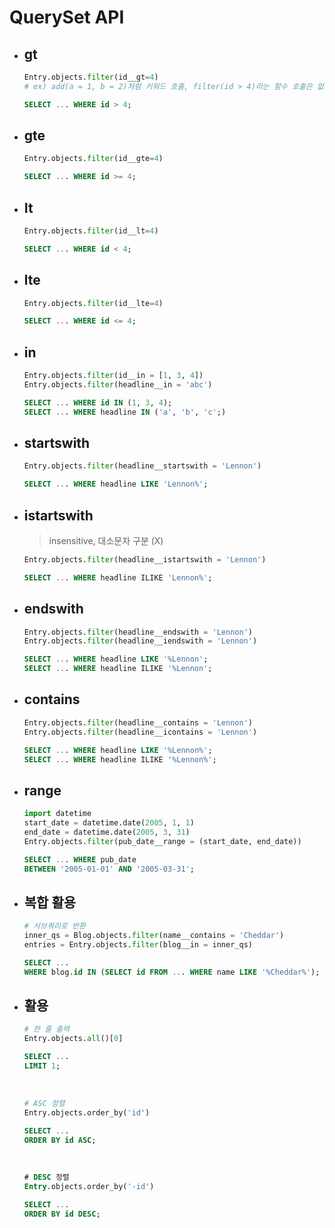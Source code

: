 # QuerySet API

- ## gt

    ```python
    Entry.objects.filter(id__gt=4)
    # ex) add(a = 1, b = 2)처럼 키워드 호출, filter(id > 4)라는 함수 호출은 없음!
    ```

    ```sql
    SELECT ... WHERE id > 4;
    ```

- ## gte

    ```python
    Entry.objects.filter(id__gte=4)
    ```

    ```sql
    SELECT ... WHERE id >= 4;
    ```

- ## It

    ```python
    Entry.objects.filter(id__lt=4)
    ```

    ```sql
    SELECT ... WHERE id < 4;
    ```

- ## lte

    ```python
    Entry.objects.filter(id__lte=4)
    ```
    
    ```sql
    SELECT ... WHERE id <= 4;
    ```
    
- ## in

    ```python
    Entry.objects.filter(id__in = [1, 3, 4])
    Entry.objects.filter(headline__in = 'abc')
    ```

    ```sql
    SELECT ... WHERE id IN (1, 3, 4);
    SELECT ... WHERE headline IN ('a', 'b', 'c';)
    ```

- ## startswith

  ```python
  Entry.objects.filter(headline__startswith = 'Lennon')
  ```

  ```sql
  SELECT ... WHERE headline LIKE 'Lennon%';
  ```

- ## istartswith 

  > insensitive, 대소문자 구분 (X)

  ```python
  Entry.objects.filter(headline__istartswith = 'Lennon')
  ```

  ```sql
  SELECT ... WHERE headline ILIKE 'Lennon%';
  ```

- ## endswith

  ```python
  Entry.objects.filter(headline__endswith = 'Lennon')
  Entry.objects.filter(headline__iendswith = 'Lennon')
  ```

  ```sql
  SELECT ... WHERE headline LIKE '%Lennon';
  SELECT ... WHERE headline ILIKE '%Lennon';
  ```

- ## contains

  ```python
  Entry.objects.filter(headline__contains = 'Lennon')
  Entry.objects.filter(headline__icontains = 'Lennon')
  ```

  ```sql
  SELECT ... WHERE headline LIKE '%Lennon%';
  SELECT ... WHERE headline ILIKE '%Lennon%';
  ```

- ## range

  ```python
  import datetime
  start_date = datetime.date(2005, 1, 1)
  end_date = datetime.date(2005, 3, 31)
  Entry.objects.filter(pub_date__range = (start_date, end_date))
  ```

  ```sql
  SELECT ... WHERE pub_date
  BETWEEN '2005-01-01' AND '2005-03-31';
  ```

- ## 복합 활용

  ```python
  # 서브쿼리로 반환
  inner_qs = Blog.objects.filter(name__contains = 'Cheddar')
  entries = Entry.objects.filter(blog__in = inner_qs)
  ```

  ```sql
  SELECT ...
  WHERE blog.id IN (SELECT id FROM ... WHERE name LIKE '%Cheddar%');
  ```

- ## 활용

  ```python
  # 한 줄 출력
  Entry.objects.all()[0]
  ```

  ```sql
  SELECT ...
  LIMIT 1;
  ```

  <br/>

  ```python
  # ASC 정렬
  Entry.objects.order_by('id')
  ```

  ```sql
  SELECT ...
  ORDER BY id ASC;
  ```

  <br/>

  ```sql
  # DESC 정렬
  Entry.objects.order_by('-id')
  ```

  ```sql
  SELECT ...
  ORDER BY id DESC;
  ```

  

